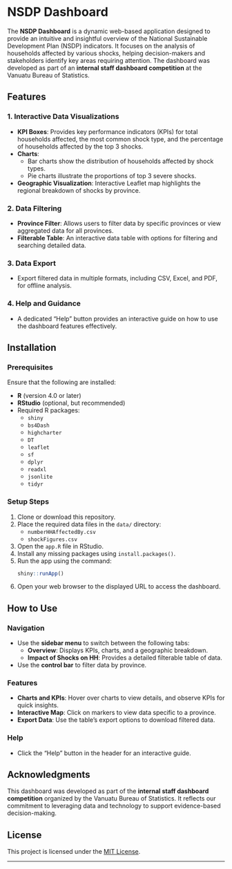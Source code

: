 # NSDP Dashboard

The **NSDP Dashboard** is a dynamic web-based application designed to provide an intuitive and insightful overview of the National Sustainable Development Plan (NSDP) indicators. It focuses on the analysis of households affected by various shocks, helping decision-makers and stakeholders identify key areas requiring attention. The dashboard was developed as part of an **internal staff dashboard competition** at the Vanuatu Bureau of Statistics.

## Features

### 1. **Interactive Data Visualizations**
- **KPI Boxes**: Provides key performance indicators (KPIs) for total households affected, the most common shock type, and the percentage of households affected by the top 3 shocks.
- **Charts**:
  - Bar charts show the distribution of households affected by shock types.
  - Pie charts illustrate the proportions of top 3 severe shocks.
- **Geographic Visualization**: Interactive Leaflet map highlights the regional breakdown of shocks by province.

### 2. **Data Filtering**
- **Province Filter**: Allows users to filter data by specific provinces or view aggregated data for all provinces.
- **Filterable Table**: An interactive data table with options for filtering and searching detailed data.

### 3. **Data Export**
- Export filtered data in multiple formats, including CSV, Excel, and PDF, for offline analysis.

### 4. **Help and Guidance**
- A dedicated “Help” button provides an interactive guide on how to use the dashboard features effectively.

## Installation

### Prerequisites
Ensure that the following are installed:
- **R** (version 4.0 or later)
- **RStudio** (optional, but recommended)
- Required R packages:
  - `shiny`
  - `bs4Dash`
  - `highcharter`
  - `DT`
  - `leaflet`
  - `sf`
  - `dplyr`
  - `readxl`
  - `jsonlite`
  - `tidyr`

### Setup Steps
1. Clone or download this repository.
2. Place the required data files in the `data/` directory:
   - `numberHHAffectedBy.csv`
   - `shockFigures.csv`
3. Open the `app.R` file in RStudio.
4. Install any missing packages using `install.packages()`.
5. Run the app using the command:
   ```R
   shiny::runApp()
   ```
6. Open your web browser to the displayed URL to access the dashboard.

## How to Use

### Navigation
- Use the **sidebar menu** to switch between the following tabs:
  - **Overview**: Displays KPIs, charts, and a geographic breakdown.
  - **Impact of Shocks on HH**: Provides a detailed filterable table of data.
- Use the **control bar** to filter data by province.

### Features
- **Charts and KPIs**: Hover over charts to view details, and observe KPIs for quick insights.
- **Interactive Map**: Click on markers to view data specific to a province.
- **Export Data**: Use the table’s export options to download filtered data.

### Help
- Click the “Help” button in the header for an interactive guide.

## Acknowledgments
This dashboard was developed as part of the **internal staff dashboard competition** organized by the Vanuatu Bureau of Statistics. It reflects our commitment to leveraging data and technology to support evidence-based decision-making.

## License
This project is licensed under the [MIT License](LICENSE).

---

